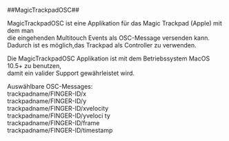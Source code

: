 ##MagicTrackpadOSC##


MagicTrackpadOSC ist eine Applikation für das Magic Trackpad (Apple) mit dem man  
die eingehenden Multitouch Events als OSC-Message versenden kann.  
Dadurch ist es möglich,das Trackpad als Controller zu verwenden.  
 
Die MagicTrackpadOSC Applikation ist mit dem Betriebssystem MacOS 10.5+ zu benutzen,  
damit ein valider Support gewährleistet wird.  


Auswählbare OSC-Messages:  
trackpadname/FINGER-ID/x  
trackpadname/FINGER-ID/y  
trackpadname/FINGER-ID/xvelocity  
trackpadname/FINGER-ID/yveloci ty  
trackpadname/FINGER-ID/frame  
trackpadname/FINGER-ID/timestamp  